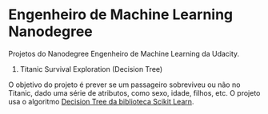 # Engenheiro de Machine Learning Nanodegree
Projetos do Nanodegree Engenheiro de Machine Learning da Udacity.

1) Titanic Survival Exploration (Decision Tree)

O objetivo do projeto é prever se um passageiro sobreviveu ou não no Titanic, dado uma série de atributos, como sexo, idade, filhos, etc. O projeto usa o algoritmo [Decision Tree da biblioteca Scikit Learn](https://scikit-learn.org/stable/modules/generated/sklearn.tree.DecisionTreeClassifier.html).
